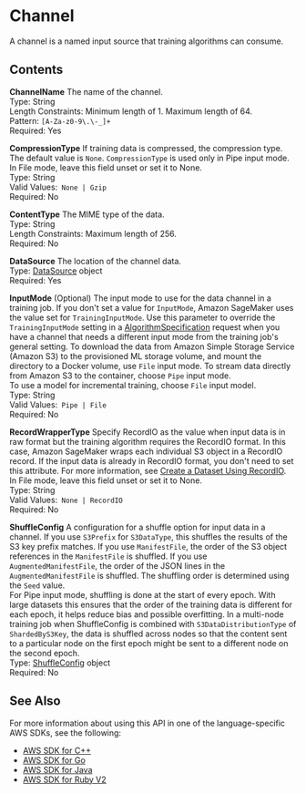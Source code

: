 # Channel<a name="API_Channel"></a>

A channel is a named input source that training algorithms can consume\. 

## Contents<a name="API_Channel_Contents"></a>

 **ChannelName**   <a name="SageMaker-Type-Channel-ChannelName"></a>
The name of the channel\.   
Type: String  
Length Constraints: Minimum length of 1\. Maximum length of 64\.  
Pattern: `[A-Za-z0-9\.\-_]+`   
Required: Yes

 **CompressionType**   <a name="SageMaker-Type-Channel-CompressionType"></a>
If training data is compressed, the compression type\. The default value is `None`\. `CompressionType` is used only in Pipe input mode\. In File mode, leave this field unset or set it to None\.  
Type: String  
Valid Values:` None | Gzip`   
Required: No

 **ContentType**   <a name="SageMaker-Type-Channel-ContentType"></a>
The MIME type of the data\.  
Type: String  
Length Constraints: Maximum length of 256\.  
Required: No

 **DataSource**   <a name="SageMaker-Type-Channel-DataSource"></a>
The location of the channel data\.  
Type: [DataSource](API_DataSource.md) object  
Required: Yes

 **InputMode**   <a name="SageMaker-Type-Channel-InputMode"></a>
\(Optional\) The input mode to use for the data channel in a training job\. If you don't set a value for `InputMode`, Amazon SageMaker uses the value set for `TrainingInputMode`\. Use this parameter to override the `TrainingInputMode` setting in a [AlgorithmSpecification](API_AlgorithmSpecification.md) request when you have a channel that needs a different input mode from the training job's general setting\. To download the data from Amazon Simple Storage Service \(Amazon S3\) to the provisioned ML storage volume, and mount the directory to a Docker volume, use `File` input mode\. To stream data directly from Amazon S3 to the container, choose `Pipe` input mode\.  
To use a model for incremental training, choose `File` input model\.  
Type: String  
Valid Values:` Pipe | File`   
Required: No

 **RecordWrapperType**   <a name="SageMaker-Type-Channel-RecordWrapperType"></a>
Specify RecordIO as the value when input data is in raw format but the training algorithm requires the RecordIO format\. In this case, Amazon SageMaker wraps each individual S3 object in a RecordIO record\. If the input data is already in RecordIO format, you don't need to set this attribute\. For more information, see [Create a Dataset Using RecordIO](https://mxnet.incubator.apache.org/architecture/note_data_loading.html#data-format)\.   
In File mode, leave this field unset or set it to None\.  
Type: String  
Valid Values:` None | RecordIO`   
Required: No

 **ShuffleConfig**   <a name="SageMaker-Type-Channel-ShuffleConfig"></a>
A configuration for a shuffle option for input data in a channel\. If you use `S3Prefix` for `S3DataType`, this shuffles the results of the S3 key prefix matches\. If you use `ManifestFile`, the order of the S3 object references in the `ManifestFile` is shuffled\. If you use `AugmentedManifestFile`, the order of the JSON lines in the `AugmentedManifestFile` is shuffled\. The shuffling order is determined using the `Seed` value\.  
For Pipe input mode, shuffling is done at the start of every epoch\. With large datasets this ensures that the order of the training data is different for each epoch, it helps reduce bias and possible overfitting\. In a multi\-node training job when ShuffleConfig is combined with `S3DataDistributionType` of `ShardedByS3Key`, the data is shuffled across nodes so that the content sent to a particular node on the first epoch might be sent to a different node on the second epoch\.  
Type: [ShuffleConfig](API_ShuffleConfig.md) object  
Required: No

## See Also<a name="API_Channel_SeeAlso"></a>

For more information about using this API in one of the language\-specific AWS SDKs, see the following:
+  [AWS SDK for C\+\+](https://docs.aws.amazon.com/goto/SdkForCpp/sagemaker-2017-07-24/Channel) 
+  [AWS SDK for Go](https://docs.aws.amazon.com/goto/SdkForGoV1/sagemaker-2017-07-24/Channel) 
+  [AWS SDK for Java](https://docs.aws.amazon.com/goto/SdkForJava/sagemaker-2017-07-24/Channel) 
+  [AWS SDK for Ruby V2](https://docs.aws.amazon.com/goto/SdkForRubyV2/sagemaker-2017-07-24/Channel) 